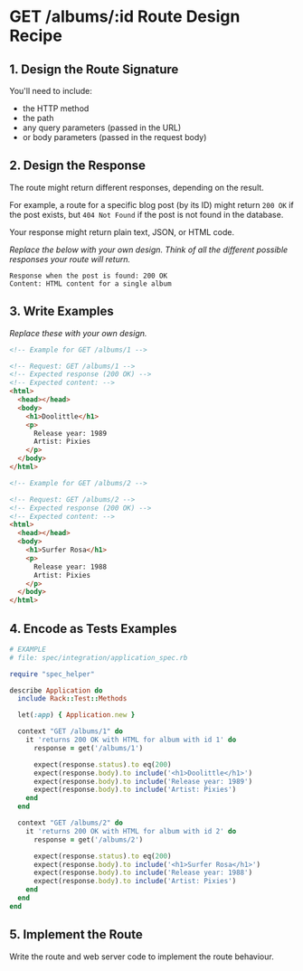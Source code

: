 # GET /albums/:id Route Design Recipe

## 1. Design the Route Signature

You'll need to include:
  * the HTTP method
  * the path
  * any query parameters (passed in the URL)
  * or body parameters (passed in the request body)

## 2. Design the Response

The route might return different responses, depending on the result.

For example, a route for a specific blog post (by its ID) might return `200 OK` if the post exists, but `404 Not Found` if the post is not found in the database.

Your response might return plain text, JSON, or HTML code.

_Replace the below with your own design. Think of all the different possible responses your route will return._

```
Response when the post is found: 200 OK
Content: HTML content for a single album
```

## 3. Write Examples

_Replace these with your own design._

```html
<!-- Example for GET /albums/1 -->

<!-- Request: GET /albums/1 -->
<!-- Expected response (200 OK) -->
<!-- Expected content: -->
<html>
  <head></head>
  <body>
    <h1>Doolittle</h1>
    <p>
      Release year: 1989
      Artist: Pixies
    </p>
  </body>
</html>

<!-- Example for GET /albums/2 -->

<!-- Request: GET /albums/2 -->
<!-- Expected response (200 OK) -->
<!-- Expected content: -->
<html>
  <head></head>
  <body>
    <h1>Surfer Rosa</h1>
    <p>
      Release year: 1988
      Artist: Pixies
    </p>
  </body>
</html>
```

## 4. Encode as Tests Examples

```ruby
# EXAMPLE
# file: spec/integration/application_spec.rb

require "spec_helper"

describe Application do
  include Rack::Test::Methods

  let(:app) { Application.new }

  context "GET /albums/1" do
    it 'returns 200 OK with HTML for album with id 1' do
      response = get('/albums/1')

      expect(response.status).to eq(200)
      expect(response.body).to include('<h1>Doolittle</h1>')
      expect(response.body).to include('Release year: 1989')
      expect(response.body).to include('Artist: Pixies')
    end
  end

  context "GET /albums/2" do
    it 'returns 200 OK with HTML for album with id 2' do
      response = get('/albums/2')

      expect(response.status).to eq(200)
      expect(response.body).to include('<h1>Surfer Rosa</h1>')
      expect(response.body).to include('Release year: 1988')
      expect(response.body).to include('Artist: Pixies')
    end
  end
end
```

## 5. Implement the Route

Write the route and web server code to implement the route behaviour.
